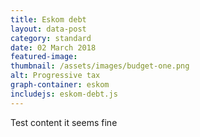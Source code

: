 ```yaml
---
title: Eskom debt
layout: data-post
category: standard
date: 02 March 2018
featured-image: 
thumbnail: /assets/images/budget-one.png
alt: Progressive tax
graph-container: eskom
includejs: eskom-debt.js
---
```


Test content it seems fine